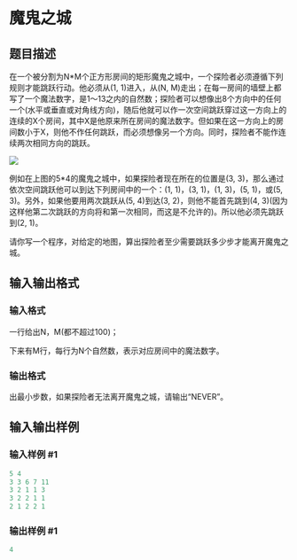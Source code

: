 # 魔鬼之城

## 题目描述

在一个被分割为N\*M个正方形房间的矩形魔鬼之城中，一个探险者必须遵循下列规则才能跳跃行动。他必须从(1, 1)进入，从(N, M)走出；在每一房间的墙壁上都写了一个魔法数字，是1～13之内的自然数；探险者可以想像出8个方向中的任何一个(水平或垂直或对角线方向)，随后他就可以作一次空间跳跃穿过这一方向上的连续的X个房间，其中X是他原来所在房间的魔法数字。但如果在这一方向上的房间数小于X，则他不作任何跳跃，而必须想像另一个方向。同时，探险者不能作连续两次相同方向的跳跃。

![](https://cdn.luogu.com.cn/upload/pic/96.png)

例如在上图的5\*4的魔鬼之城中，如果探险者现在所在的位置是(3, 3)，那么通过依次空间跳跃他可以到达下列房间中的一个：(1, 1)，(3, 1)，(1, 3)，(5, 1)，或(5, 3)。另外，如果他要用两次跳跃从(5, 4)到达(3, 2)，则他不能首先跳到(4, 3)(因为这样他第二次跳跃的方向将和第一次相同，而这是不允许的)。所以他必须先跳跃到(2, 1)。

请你写一个程序，对给定的地图，算出探险者至少需要跳跃多少步才能离开魔鬼之城。

## 输入输出格式

### 输入格式

一行给出N，M(都不超过100)；

下来有M行，每行为N个自然数，表示对应房间中的魔法数字。

### 输出格式

出最小步数，如果探险者无法离开魔鬼之城，请输出“NEVER”。

## 输入输出样例

### 输入样例 #1

```cpp
5 4
3 3 6 7 11
3 2 1 1 3
3 2 2 1 1
2 1 2 2 1

```
### 输出样例 #1

```cpp
4

```

